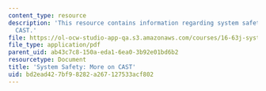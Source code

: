 ```yaml
---
content_type: resource
description: 'This resource contains information regarding system safety: More on
  CAST.'
file: https://ol-ocw-studio-app-qa.s3.amazonaws.com/courses/16-63j-system-safety-spring-2016/bd2ead427bf98282a267127533acf802_MIT16_63JS16_LecNotes7.pdf
file_type: application/pdf
parent_uid: ab43c7c8-150a-eda1-6ea0-3b92e01bd6b2
resourcetype: Document
title: 'System Safety: More on CAST'
uid: bd2ead42-7bf9-8282-a267-127533acf802
---
```

